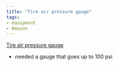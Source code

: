 ```yaml
---
title: "Tire air pressure gauge"
tags:
- equipment
- Amazon
---
```

[Tire air pressure gauge](https://www.amazon.com/dp/B0748223DR/ref=nosim?tag=ffwf0f-20)
- needed a gauge that goes up to 100 psi
